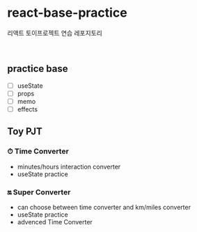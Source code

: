 # react-base-practice
리액트 토이프로젝트 연습 레포지토리

<br>

## practice base
- [ ] useState
- [ ] props
- [ ] memo
- [ ] effects

## Toy PJT
### ⏱ Time Converter
- minutes/hours interaction converter
- useState practice


### 🔛 Super Converter
- can choose between time converter and km/miles converter
- useState practice
- advenced Time Converter
  
  
